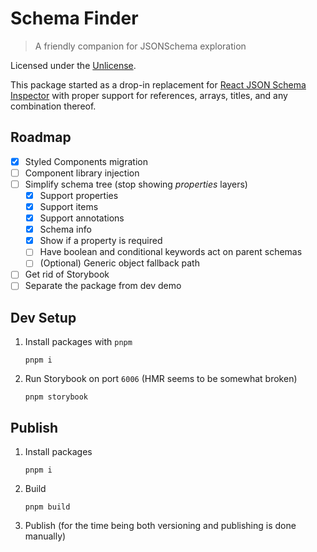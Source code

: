 # Schema Finder

> A friendly companion for JSONSchema exploration

Licensed under the [Unlicense].

This package started as a drop-in replacement for [React JSON Schema Inspector]
with proper support for references, arrays, titles, and any combination thereof.

## Roadmap

- [x] Styled Components migration
- [ ] Component library injection
- [ ] Simplify schema tree (stop showing _properties_ layers)
  - [x] Support properties
  - [x] Support items
  - [x] Support annotations
  - [x] Schema info
  - [x] Show if a property is required
  - [ ] Have boolean and conditional keywords act on parent schemas
  - [ ] (Optional) Generic object fallback path
- [ ] Get rid of Storybook
- [ ] Separate the package from dev demo

## Dev Setup

1. Install packages with `pnpm`
   ```
   pnpm i
   ```
1. Run Storybook on port `6006` (HMR seems to be somewhat broken)
   ```
   pnpm storybook
   ```

## Publish

1. Install packages
   ```
   pnpm i
   ```
1. Build
   ```
   pnpm build
   ```
1. Publish (for the time being both versioning and publishing is done manually)

[react json schema inspector]:
  https://github.com/CarstenWickner/react-jsonschema-inspector
[unlicense]: ./LICENSE
